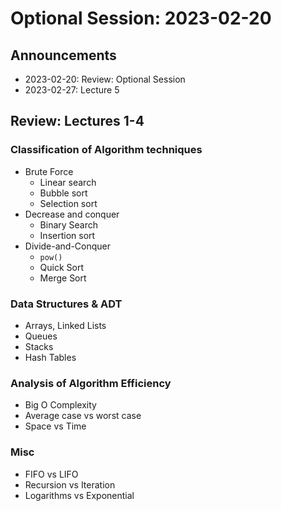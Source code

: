 # Optional Session: 2023-02-20

## Announcements

- 2023-02-20: Review: Optional Session
- 2023-02-27: Lecture 5

## Review: Lectures 1-4

### Classification of Algorithm techniques

- Brute Force
  - Linear search
  - Bubble sort
  - Selection sort
- Decrease and conquer
  - Binary Search
  - Insertion sort
- Divide-and-Conquer
  - `pow()`
  - Quick Sort
  - Merge Sort

### Data Structures & ADT

- Arrays, Linked Lists
- Queues
- Stacks
- Hash Tables

### Analysis of Algorithm Efficiency

- Big O Complexity
- Average case vs worst case
- Space vs Time

### Misc

- FIFO vs LIFO
- Recursion vs Iteration
- Logarithms vs Exponential
